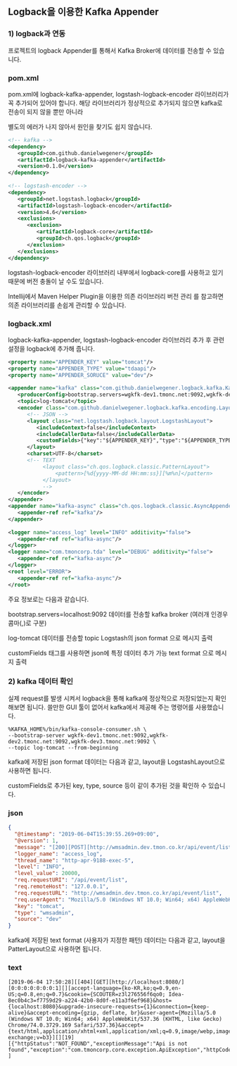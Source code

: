 ## Logback을 이용한 Kafka Appender

### 1) logback과 연동

프로젝트의 logback Appender를 통해서 Kafka Broker에 데이터를 전송할 수 있습니다.


### pom.xml

pom.xml에 logback-kafka-appender,  logstash-logback-encoder 라이브러리가 꼭 추가되어 있어야 합니다. 해당 라이브러리가 정상적으로 추가되지 않으면 kafka로 전송이 되지 않을 뿐만 아니라

별도의 에러가 나지 않아서 원인을 찾기도 쉽지 않습니다.

``` xml
<!-- kafka -->
<dependency>
   <groupId>com.github.danielwegener</groupId>
   <artifactId>logback-kafka-appender</artifactId>
   <version>0.1.0</version>
</dependency>
 
<!-- logstash-encoder -->
<dependency>
   <groupId>net.logstash.logback</groupId>
   <artifactId>logstash-logback-encoder</artifactId>
   <version>4.6</version>
   <exclusions>
      <exclusion>
         <artifactId>logback-core</artifactId>
         <groupId>ch.qos.logback</groupId>
      </exclusion>
   </exclusions>
</dependency>
``` 

logstash-logback-encoder 라이브러리 내부에서 logback-core를 사용하고 있기 때문에 버전 충돌이 날 수도 있습니다.

Intellij에서 Maven Helper Plugin을 이용한 의존 라이브러리 버전 관리 를 참고하면 의존 라이브러리를 손쉽게 관리할 수 있습니다.




### logback.xml
logback-kafka-appender,  logstash-logback-encoder  라이브러리 추가 후 관련 설정을 logback에 추가해 줍니다.

``` xml
<property name="APPENDER_KEY" value="tomcat"/>
<property name="APPENDER_TYPE" value="tdaapi"/>
<property name="APPENDER_SORUCE" value="dev"/>
 
<appender name="kafka" class="com.github.danielwegener.logback.kafka.KafkaAppender">
   <producerConfig>bootstrap.servers=wgkfk-dev1.tmonc.net:9092,wgkfk-dev2.tmonc.net:9092,wgkfk-dev3.tmonc.net:9092</producerConfig>
   <topic>log-tomcat</topic>
   <encoder class="com.github.danielwegener.logback.kafka.encoding.LayoutKafkaMessageEncoder">
      <!-- JSON -->
      <layout class="net.logstash.logback.layout.LogstashLayout">
         <includeContext>false</includeContext>
         <includeCallerData>false</includeCallerData>
         <customFields>{"key":"${APPENDER_KEY}","type":"${APPENDER_TYPE}", "source":"${APPENDER_SORUCE}"}</customFields>
      </layout>
      <charset>UTF-8</charset>
      <!-- TEXT
           <layout class="ch.qos.logback.classic.PatternLayout">
               <pattern>[%d{yyyy-MM-dd HH:mm:ss}][%m%n]</pattern>
           </layout>
           -->
   </encoder>
</appender>
<appender name="kafka-async" class="ch.qos.logback.classic.AsyncAppender">
   <appender-ref ref="kafka"/>
</appender>
 
<logger name="access_log" level="INFO" additivity="false">
   <appender-ref ref="kafka-async"/>
</logger>
<logger name="com.tmoncorp.tda" level="DEBUG" additivity="false">
   <appender-ref ref="kafka-async"/>
</logger>
<root level="ERROR">
   <appender-ref ref="kafka-async"/>
</root>
``` 

주요 정보로는 다음과 같습니다.

<producerConfig>bootstrap.servers=localhost:9092</producerConfig>
데이터를 전송할 kafka broker (여러개 인경우 콤마(,)로 구분)

<topic>log-tomcat</topic>
데이터를 전송할 topic
<layout class="net.logstash.logback.layout.LogstashLayout">	Logstash의 json format 으로 메시지 출력
<layout class="net.logstash.logback.layout.LogstashLayout">
<customFields></customFields>
</layout>

customFields 태그를 사용하면 json에 특정 데이터 추가 가능
<layout class="ch.qos.logback.classic.PatternLayout">	text format 으로 메시지 출력




### 2) kafka 데이터 확인

실제 request를 발생 시켜서 logback을 통해 kafka에 정상적으로 저장되었는지 확인해보면 됩니다.
쓸만한 GUI 툴이 없어서 kafka에서 제공해 주는 명령어를 사용했습니다.

``` config
%KAFKA_HOME%/bin/kafka-console-consumer.sh \
--bootstrap-server wgkfk-dev1.tmonc.net:9092,wgkfk-dev2.tmonc.net:9092,wgkfk-dev3.tmonc.net:9092 \
--topic log-tomcat --from-beginning
```

kafka에 저장된 json format 데이터는 다음과 같고, layout을 LogstashLayout으로 사용하면 됩니다. 

customFields로 추가된 key, type, source 등이 같이 추가된 것을 확인하 수 있습니다.

### json
``` json
{
  "@timestamp": "2019-06-04T15:39:55.269+09:00",
  "@version": 1,
  "message": "[200][POST][http://wmsadmin.dev.tmon.co.kr/api/event/list]",
  "logger_name": "access_log",
  "thread_name": "http-apr-9188-exec-5",
  "level": "INFO",
  "level_value": 20000,
  "req.requestURI": "/api/event/list",
  "req.remoteHost": "127.0.0.1",
  "req.requestURL": "http://wmsadmin.dev.tmon.co.kr/api/event/list",
  "req.userAgent": "Mozilla/5.0 (Windows NT 10.0; Win64; x64) AppleWebKit/537.36 (KHTML, like Gecko) Chrome/57.0.2987.110 Safari/537.36",
  "key": "tomcat",
  "type": "wmsadmin",
  "source": "dev"
}
``` 

kafka에 저장된 text format (사용자가 지정한 패턴) 데이터는 다음과 같고, layout을 PatterLayout으로 사용하면 됩니다.

### text
``` 
[2019-06-04 17:50:28][[404][GET][http://localhost:8080/][0:0:0:0:0:0:0:1][][accept-language={ko-KR,ko;q=0.9,en-US;q=0.8,en;q=0.7}&cookie={SCOUTER=z3l276556f6qo0; Idea-8ec0b4c3=f7759d29-a224-42b0-8d0f-e11a3f6ef968}&host={localhost:8080}&upgrade-insecure-requests={1}&connection={keep-alive}&accept-encoding={gzip, deflate, br}&user-agent={Mozilla/5.0 (Windows NT 10.0; Win64; x64) AppleWebKit/537.36 (KHTML, like Gecko) Chrome/74.0.3729.169 Safari/537.36}&accept={text/html,application/xhtml+xml,application/xml;q=0.9,image/webp,image/apng,*/*;q=0.8,application/signed-exchange;v=b3}][][19][{"httpStatus":"NOT_FOUND","exceptionMessage":"Api is not found","exception":"com.tmoncorp.core.exception.ApiException","httpCode":404}] ]
```

